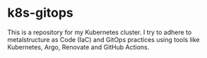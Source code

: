 # k8s-gitops
This is a repository for my Kubernetes cluster. I try to adhere to metalstructure as Code (IaC) and GitOps practices using tools like Kubernetes, Argo, Renovate and GitHub Actions.
